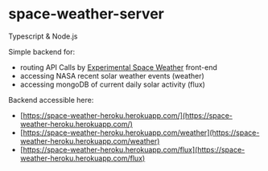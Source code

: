 # space-weather-server

Typescript & Node.js

Simple backend for: 
 - routing API Calls by [Experimental Space Weather](www.expspaceweather.com) front-end
 - accessing NASA recent solar weather events (weather)
 - accessing mongoDB of current daily solar activity (flux)

Backend accessible here: 
 - [https://space-weather-heroku.herokuapp.com/](https://space-weather-heroku.herokuapp.com/)
 - [https://space-weather-heroku.herokuapp.com/weather](https://space-weather-heroku.herokuapp.com/weather)
 - [https://space-weather-heroku.herokuapp.com/flux](https://space-weather-heroku.herokuapp.com/flux)
